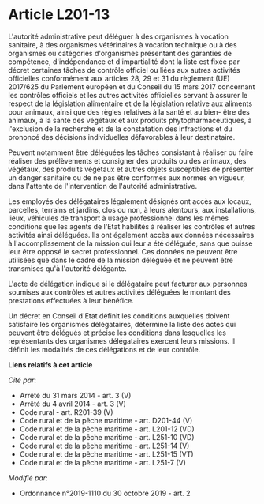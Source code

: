 # Article L201-13

L'autorité administrative peut déléguer à des organismes à vocation sanitaire, à des organismes vétérinaires à vocation
technique ou à des organismes ou catégories d'organismes présentant des garanties de compétence, d'indépendance et
d'impartialité dont la liste est fixée par décret certaines tâches de contrôle officiel ou liées aux autres activités
officielles conformément aux articles 28, 29 et 31 du règlement (UE) 2017/625 du Parlement européen et du Conseil du 15 mars
2017 concernant les contrôles officiels et les autres activités officielles servant à assurer le respect de la législation
alimentaire et de la législation relative aux aliments pour animaux, ainsi que des règles relatives à la santé et au bien-
être des animaux, à la santé des végétaux et aux produits phytopharmaceutiques, à l'exclusion de la recherche et de la
constatation des infractions et du prononcé des décisions individuelles défavorables à leur destinataire.

Peuvent notamment être déléguées les tâches consistant à réaliser ou faire réaliser des prélèvements et consigner des
produits ou des animaux, des végétaux, des produits végétaux et autres objets susceptibles de présenter un danger sanitaire
ou de ne pas être conformes aux normes en vigueur, dans l'attente de l'intervention de l'autorité administrative.

Les employés des délégataires légalement désignés ont accès aux locaux, parcelles, terrains et jardins, clos ou non, à leurs
alentours, aux installations, lieux, véhicules de transport à usage professionnel dans les mêmes conditions que les agents de
l'Etat habilités à réaliser les contrôles et autres activités ainsi déléguées. Ils ont également accès aux données
nécessaires à l'accomplissement de la mission qui leur a été déléguée, sans que puisse leur être opposé le secret
professionnel. Ces données ne peuvent être utilisées que dans le cadre de la mission déléguée et ne peuvent être transmises
qu'à l'autorité délégante.

L'acte de délégation indique si le délégataire peut facturer aux personnes soumises aux contrôles et autres activités
déléguées le montant des prestations effectuées à leur bénéfice.

Un décret en Conseil d'Etat définit les conditions auxquelles doivent satisfaire les organismes délégataires, détermine la
liste des actes qui peuvent être délégués et précise les conditions dans lesquelles les représentants des organismes
délégataires exercent leurs missions. Il définit les modalités de ces délégations et de leur contrôle.

**Liens relatifs à cet article**

_Cité par_:

  - Arrêté du 31 mars 2014 - art. 3 (V)
  - Arrêté du 4 avril 2014 - art. 3 (V)
  - Code rural - art. R201-39 (V)
  - Code rural et de la pêche maritime - art. D201-44 (V)
  - Code rural et de la pêche maritime - art. L201-12 (VD)
  - Code rural et de la pêche maritime - art. L251-10 (VD)
  - Code rural et de la pêche maritime - art. L251-14 (V)
  - Code rural et de la pêche maritime - art. L251-15 (VT)
  - Code rural et de la pêche maritime - art. L251-7 (V)

_Modifié par_:

  - Ordonnance n°2019-1110 du 30 octobre 2019 - art. 2

